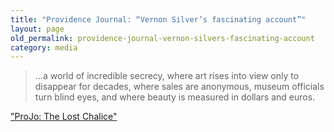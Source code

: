 ```yaml
---
title: "Providence Journal: “Vernon Silver’s fascinating account”"
layout: page
old_permalink: providence-journal-vernon-silvers-fascinating-account
category: media
---
```

> ...a world of incredible secrecy, where art rises into view only to disappear for decades, where sales are anonymous, museum officials turn blind eyes, and where beauty is measured in dollars and euros.

["ProJo: The Lost Chalice"](http://www.projo.com/books/content/BOOK-LOST-CHALICE_07-12-09_NUEQOTP_v12.f78b7b.html)
